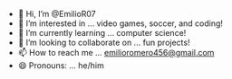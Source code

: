 - 👋 Hi, I’m @EmilioR07
- 👀 I’m interested in ... video games, soccer, and coding!
- 🌱 I’m currently learning ... computer science!
- 💞️ I’m looking to collaborate on ... fun projects!
- 📫 How to reach me ... emilioromero456@gmail.com
- 😄 Pronouns: ... he/him


<!---
EmilioR07/EmilioR07 is a ✨ special ✨ repository because its `README.md` (this file) appears on your GitHub profile.
You can click the Preview link to take a look at your changes.
--->
